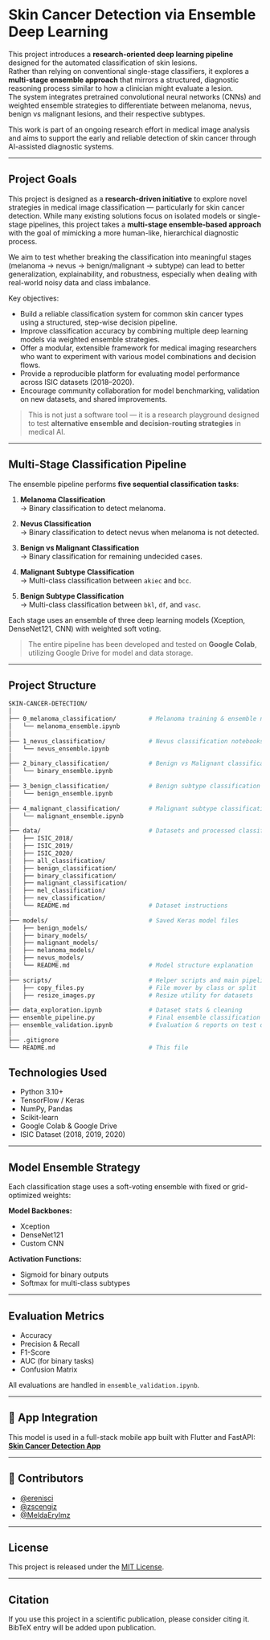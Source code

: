 # Skin Cancer Detection via Ensemble Deep Learning

This project introduces a **research-oriented deep learning pipeline** designed for the automated classification of skin lesions.  
Rather than relying on conventional single-stage classifiers, it explores a **multi-stage ensemble approach** that mirrors a structured, diagnostic reasoning process similar to how a clinician might evaluate a lesion.  
The system integrates pretrained convolutional neural networks (CNNs) and weighted ensemble strategies to differentiate between melanoma, nevus, benign vs malignant lesions, and their respective subtypes.

This work is part of an ongoing research effort in medical image analysis and aims to support the early and reliable detection of skin cancer through AI-assisted diagnostic systems.

---

## Project Goals

This project is designed as a **research-driven initiative** to explore novel strategies in medical image classification — particularly for skin cancer detection. While many existing solutions focus on isolated models or single-stage pipelines, this project takes a **multi-stage ensemble-based approach** with the goal of mimicking a more human-like, hierarchical diagnostic process.

We aim to test whether breaking the classification into meaningful stages (melanoma → nevus → benign/malignant → subtype) can lead to better generalization, explainability, and robustness, especially when dealing with real-world noisy data and class imbalance.

Key objectives:

- Build a reliable classification system for common skin cancer types using a structured, step-wise decision pipeline.
- Improve classification accuracy by combining multiple deep learning models via weighted ensemble strategies.
- Offer a modular, extensible framework for medical imaging researchers who want to experiment with various model combinations and decision flows.
- Provide a reproducible platform for evaluating model performance across ISIC datasets (2018–2020).
- Encourage community collaboration for model benchmarking, validation on new datasets, and shared improvements.

> This is not just a software tool — it is a research playground designed to test **alternative ensemble and decision-routing strategies** in medical AI.

---

## Multi-Stage Classification Pipeline

The ensemble pipeline performs **five sequential classification tasks**:

1. **Melanoma Classification**  
   → Binary classification to detect melanoma.

2. **Nevus Classification**  
   → Binary classification to detect nevus when melanoma is not detected.

3. **Benign vs Malignant Classification**  
   → Binary classification for remaining undecided cases.

4. **Malignant Subtype Classification**  
   → Multi-class classification between `akiec` and `bcc`.

5. **Benign Subtype Classification**  
   → Multi-class classification between `bkl`, `df`, and `vasc`.

Each stage uses an ensemble of three deep learning models (Xception, DenseNet121, CNN) with weighted soft voting.

> The entire pipeline has been developed and tested on **Google Colab**, utilizing Google Drive for model and data storage.

---

## Project Structure

```bash
SKIN-CANCER-DETECTION/
│
├── 0_melanoma_classification/         # Melanoma training & ensemble notebooks
│   └── melanoma_ensemble.ipynb
│
├── 1_nevus_classification/            # Nevus classification notebooks
│   └── nevus_ensemble.ipynb
│
├── 2_binary_classification/           # Benign vs Malignant classification
│   └── binary_ensemble.ipynb
│
├── 3_benign_classification/           # Benign subtype classification
│   └── benign_ensemble.ipynb
│
├── 4_malignant_classification/        # Malignant subtype classification
│   └── malignant_ensemble.ipynb
│
├── data/                              # Datasets and processed classification folders
│   ├── ISIC_2018/
│   ├── ISIC_2019/
│   ├── ISIC_2020/
│   ├── all_classification/
│   ├── benign_classification/
│   ├── binary_classification/
│   ├── malignant_classification/
│   ├── mel_classification/
│   ├── nev_classification/
│   └── README.md                      # Dataset instructions
│
├── models/                            # Saved Keras model files
│   ├── benign_models/
│   ├── binary_models/
│   ├── malignant_models/
│   ├── melanoma_models/
│   ├── nevus_models/
│   └── README.md                      # Model structure explanation
│
├── scripts/                           # Helper scripts and main pipeline
│   ├── copy_files.py                  # File mover by class or split
│   ├── resize_images.py               # Resize utility for datasets
│
├── data_exploration.ipynb             # Dataset stats & cleaning
├── ensemble_pipeline.py               # Final ensemble classification pipeline
├── ensemble_validation.ipynb          # Evaluation & reports on test data
│
├── .gitignore
└── README.md                          # This file
```

## Technologies Used

- Python 3.10+
- TensorFlow / Keras
- NumPy, Pandas
- Scikit-learn
- Google Colab & Google Drive
- ISIC Dataset (2018, 2019, 2020)

---

## Model Ensemble Strategy

Each classification stage uses a soft-voting ensemble with fixed or grid-optimized weights:

**Model Backbones:**

- Xception
- DenseNet121
- Custom CNN

**Activation Functions:**

- Sigmoid for binary outputs
- Softmax for multi-class subtypes

---

## Evaluation Metrics

- Accuracy
- Precision & Recall
- F1-Score
- AUC (for binary tasks)
- Confusion Matrix

All evaluations are handled in `ensemble_validation.ipynb`.

---

## 🔗 App Integration

This model is used in a full-stack mobile app built with Flutter and FastAPI:  
**[Skin Cancer Detection App](https://github.com/erenisci/skin-cancer-detection-app)**

---

## 👥 Contributors

- [@erenisci](https://github.com/erenisci)
- [@zscengiz](https://github.com/zscengiz)
- [@MeldaErylmz](https://github.com/MeldaErylmz)

---

## License

This project is released under the [MIT License](./LICENSE).

---

## Citation

If you use this project in a scientific publication, please consider citing it.  
BibTeX entry will be added upon publication.
